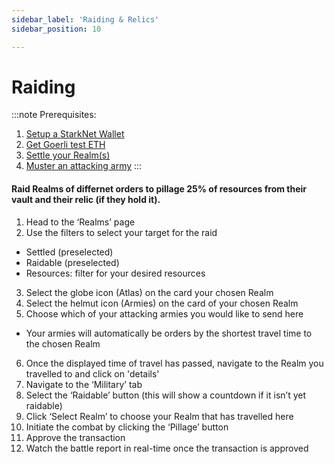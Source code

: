 ```yaml
---
sidebar_label: 'Raiding & Relics'
sidebar_position: 10

---
```


# Raiding

:::note
Prerequisites: 
1. [Setup a StarkNet Wallet](./wallet.md)
2. [Get Goerli test ETH](eth.md)
3. [Settle your Realm(s)](./settle.md)
4. [Muster an attacking army](./military.md)
:::

#### Raid Realms of differnet orders to pillage 25% of resources from their vault and their relic (if they hold it).

1. Head to the ‘Realms’ page
2. Use the filters to select your target for the raid 
- Settled (preselected)
- Raidable (preselected)
- Resources: filter for your desired resources
3. Select the globe icon (Atlas) on the card your chosen Realm
4. Select the helmut icon (Armies) on the card of your chosen Realm
5. Choose which of your attacking armies you would like to send here
- Your armies will automatically be orders by the shortest travel time to the chosen Realm
6. Once the displayed time of travel has passed, navigate to the Realm you travelled to and click on 'details'
7. Navigate to the ‘Military’ tab
8. Select the ‘Raidable’ button (this will show a countdown if it isn’t yet raidable)
9. Click ‘Select Realm’ to choose your Realm that has travelled here
10. Initiate the combat by clicking the ‘Pillage’ button
11. Approve the transaction 
12. Watch the battle report in real-time once the transaction is approved
